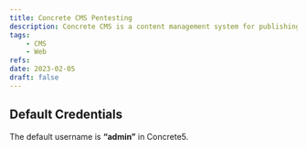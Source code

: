 ```yaml
---
title: Concrete CMS Pentesting
description: Concrete CMS is a content management system for publishing contents.
tags:
    - CMS
    - Web
refs:
date: 2023-02-05
draft: false
---
```


## Default Credentials

The default username is **“admin”** in Concrete5.